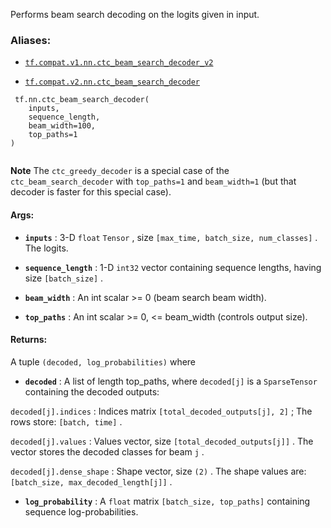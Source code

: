 Performs beam search decoding on the logits given in input.



### Aliases:

- [ `tf.compat.v1.nn.ctc_beam_search_decoder_v2` ](/api_docs/python/tf/nn/ctc_beam_search_decoder)

- [ `tf.compat.v2.nn.ctc_beam_search_decoder` ](/api_docs/python/tf/nn/ctc_beam_search_decoder)



```
 tf.nn.ctc_beam_search_decoder(
    inputs,
    sequence_length,
    beam_width=100,
    top_paths=1
)
 
```

**Note**  The  `ctc_greedy_decoder`  is a special case of the
 `ctc_beam_search_decoder`  with  `top_paths=1`  and  `beam_width=1`  (but
that decoder is faster for this special case).



#### Args:

- **`inputs`** : 3-D  `float`   `Tensor` , size  `[max_time, batch_size, num_classes]` .
The logits.

- **`sequence_length`** : 1-D  `int32`  vector containing sequence lengths, having size
 `[batch_size]` .

- **`beam_width`** : An int scalar >= 0 (beam search beam width).

- **`top_paths`** : An int scalar >= 0, <= beam_width (controls output size).



#### Returns:
A tuple  `(decoded, log_probabilities)`  where


- **`decoded`** : A list of length top_paths, where  `decoded[j]` 
is a  `SparseTensor`  containing the decoded outputs:

 `decoded[j].indices` : Indices matrix  `[total_decoded_outputs[j], 2]` ;
The rows store:  `[batch, time]` .

 `decoded[j].values` : Values vector, size  `[total_decoded_outputs[j]]` .
The vector stores the decoded classes for beam  `j` .

 `decoded[j].dense_shape` : Shape vector, size  `(2)` .
The shape values are:  `[batch_size, max_decoded_length[j]]` .



- **`log_probability`** : A  `float`  matrix  `[batch_size, top_paths]`  containing
sequence log-probabilities.



